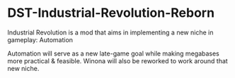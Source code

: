 # DST-Industrial-Revolution-Reborn
Industrial Revolution is a mod that aims in implementing a new niche in gameplay: Automation 

Automation will serve as a new late-game goal while making megabases more practical & feasible.
Winona will also be reworked to work around that new niche.
